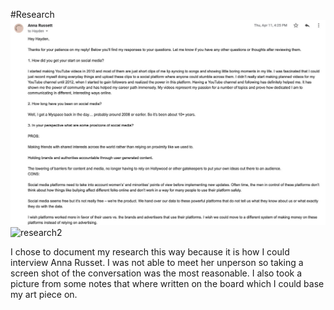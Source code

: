 #Research
![research](research1final.jpeg)
![research2](research2final.jpeg)

I chose to document my research this way because it is how I could interview Anna Russet. I was not able to meet her unperson so taking a screen shot of the conversation was the most reasonable. I also took a picture from some notes that where written on the board which I could base my art piece on.
